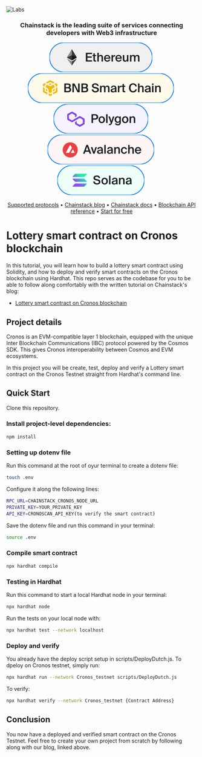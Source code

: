 <img width="1200" alt="Labs" src="https://user-images.githubusercontent.com/99700157/213291931-5a822628-5b8a-4768-980d-65f324985d32.png">

<p>
 <h3 align="center">Chainstack is the leading suite of services connecting developers with Web3 infrastructure</h3>
</p>

<p align="center">
  <a target="_blank" href="https://chainstack.com/build-better-with-ethereum/"><img src="https://github.com/soos3d/blockchain-badges/blob/main/protocols_badges/Ethereum.svg" /></a>&nbsp;  
  <a target="_blank" href="https://chainstack.com/build-better-with-bnb-smart-chain/"><img src="https://github.com/soos3d/blockchain-badges/blob/main/protocols_badges/BNB.svg" /></a>&nbsp;
  <a target="_blank" href="https://chainstack.com/build-better-with-polygon/"><img src="https://github.com/soos3d/blockchain-badges/blob/main/protocols_badges/Polygon.svg" /></a>&nbsp;
  <a target="_blank" href="https://chainstack.com/build-better-with-avalanche/"><img src="https://github.com/soos3d/blockchain-badges/blob/main/protocols_badges/Avalanche.svg" /></a>&nbsp;
  <a target="_blank" href="https://chainstack.com/build-better-with-solana/"><img src="https://github.com/soos3d/blockchain-badges/blob/main/protocols_badges/Solana.svg" /></a>&nbsp;
</p>

<p align="center">
  <a target="_blank" href="https://chainstack.com/protocols/">Supported protocols</a> •
  <a target="_blank" href="https://chainstack.com/blog/">Chainstack blog</a> •
  <a target="_blank" href="https://docs.chainstack.com/">Chainstack docs</a> •
  <a target="_blank" href="https://docs.chainstack.com/api/">Blockchain API reference</a> •
  <a target="_blank" href="https://console.chainstack.com/user/account/create">Start for free</a>
</p>

# Lottery smart contract on Cronos blockchain

In this tutorial, you will learn how to build a lottery smart contract using Solidity, and how to deploy and verify smart contracts on the Cronos blockchain using Hardhat.
This repo serves as the codebase for you to be able to follow along comfortably with the written tutorial on Chainstack's blog:

- [Lottery smart contract on Cronos blockchain](https://chainstack.com/lottery-smart-contract-on-cronos-blockchain/ "Lottery smart contract on Cronos blockchain")

## Project details

Cronos is an EVM-compatible layer 1 blockchain, equipped with the unique Inter Blockchain Communications (IBC) protocol powered by the Cosmos SDK. This gives Cronos interoperability between Cosmos and EVM ecosystems.

In this project you will be create, test, deploy and verify a Lottery smart contract on the Cronos Testnet straight from Hardhat's command line.

## Quick Start

Clone this repository.

### Install project-level dependencies:
```bash
npm install
```

### Setting up dotenv file

Run this command at the root of oyur terminal to create a dotenv file:
```bash
touch .env
```
Configure it along the following lines:

```bash
RPC_URL=CHAINSTACK_CRONOS_NODE_URL
PRIVATE_KEY=YOUR_PRIVATE_KEY
API_KEY=CRONOSCAN_API_KEY(to verify the smart contract)
```
Save the dotenv file and run this command in your terminal:

```bash
source .env
```


### Compile smart contract
```bash
npx hardhat compile
```

### Testing in Hardhat

Run this command to start a local Hardhat node in your terminal:

```bash
npx hardhat node
```
Run the tests on your local node with:

```bash
npx hardhat test --network localhost
```

### Deploy and verify

You already have the deploy script setup in scripts/DeployDutch.js. To dpeloy on Cronos testnet, simply run:

```bash
npx hardhat run --network Cronos_testnet scripts/DeployDutch.js
```

To verify:

```bash
npx hardhat verify --network Cronos_testnet {Contract Address}
```

## Conclusion

You now have a deployed and verified smart contract on the Cronos Testnet. Feel free to create your own project from scratch by following along with our blog, linked above.
